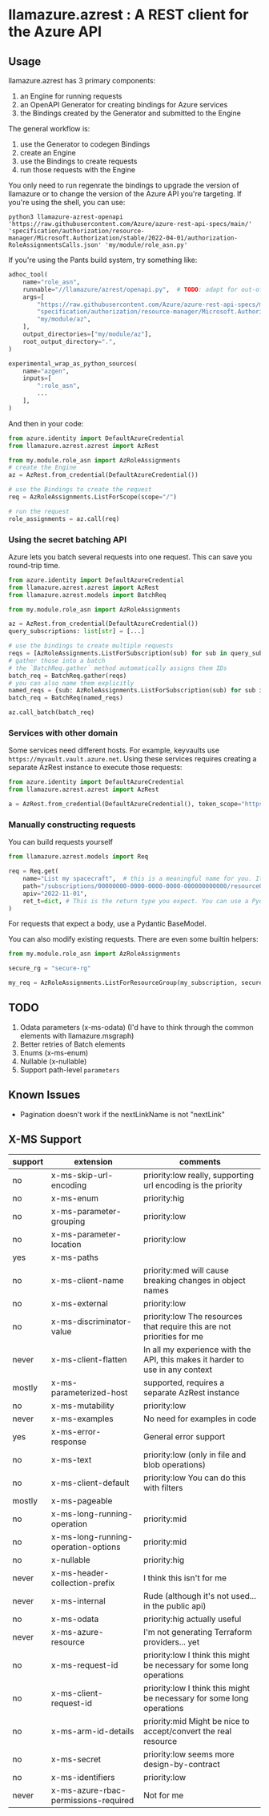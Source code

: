 # llamazure.azrest : A REST client for the Azure API

## Usage

llamazure.azrest has 3 primary components:
1. an Engine for running requests
2. an OpenAPI Generator for creating bindings for Azure services
3. the Bindings created by the Generator and submitted to the Engine

The general workflow is:
1. use the Generator to codegen Bindings
2. create an Engine
3. use the Bindings to create requests
4. run those requests with the Engine

You only need to run regenrate the bindings to upgrade the version of llamazure or to change the version of the Azure API you're targeting.
If you're using the shell, you can use:

```shell
python3 llamazure-azrest-openapi 'https://raw.githubusercontent.com/Azure/azure-rest-api-specs/main/' 'specification/authorization/resource-manager/Microsoft.Authorization/stable/2022-04-01/authorization-RoleAssignmentsCalls.json' 'my/module/role_asn.py' 
```

If you're using the Pants build system, try something like:

```python
adhoc_tool(
	name="role_asn",
	runnable="//llamazure/azrest/openapi.py",  # TODO: adapt for out-of-tree
	args=[
		"https://raw.githubusercontent.com/Azure/azure-rest-api-specs/main/",
		"specification/authorization/resource-manager/Microsoft.Authorization/stable/2022-04-01/authorization-RoleAssignmentsCalls.json",
		"my/module/az",
	],
	output_directories=["my/module/az"],
	root_output_directory=".",
)

experimental_wrap_as_python_sources(
	name="azgen",
	inputs=[
		":role_asn",
        ...
	],
)
```

And then in your code:
```python
from azure.identity import DefaultAzureCredential
from llamazure.azrest.azrest import AzRest

from my.module.role_asn import AzRoleAssignments
# create the Engine
az = AzRest.from_credential(DefaultAzureCredential())

# use the Bindings to create the request
req = AzRoleAssignments.ListForScope(scope="/")

# run the request
role_assignments = az.call(req)
```

### Using the secret batching API

Azure lets you batch several requests into one request. This can save you round-trip time.

```python
from azure.identity import DefaultAzureCredential
from llamazure.azrest.azrest import AzRest
from llamazure.azrest.models import BatchReq

from my.module.role_asn import AzRoleAssignments

az = AzRest.from_credential(DefaultAzureCredential())
query_subscriptions: list[str] = [...]

# use the bindings to create multiple requests
reqs = [AzRoleAssignments.ListForSubscription(sub) for sub in query_subscriptions]
# gather those into a batch
# the `BatchReq.gather` method automatically assigns them IDs
batch_req = BatchReq.gather(reqs)
# you can also name them explicitly
named_reqs = {sub: AzRoleAssignments.ListForSubscription(sub) for sub in query_subscriptions}
batch_req = BatchReq(named_reqs)

az.call_batch(batch_req)
```

### Services with other domain

Some services need different hosts. For example, keyvaults use `https://myvault.vault.azure.net`.
Using these services requires creating a separate AzRest instance to execute those requests:

```python
from azure.identity import DefaultAzureCredential
from llamazure.azrest.azrest import AzRest

a = AzRest.from_credential(DefaultAzureCredential(), token_scope="https://vault.azure.net/.default", base_url="https://myvault.vault.azure.net")
```

### Manually constructing requests

You can build requests yourself

```python
from llamazure.azrest.models import Req

req = Req.get(
    name="List my spacecraft",  # this is a meaningful name for you. It will appear in logs
    path="/subscriptions/00000000-0000-0000-0000-000000000000/resourceGroups/spaaaaaaaace/providers/Microsoft.Orbital/spacecrafts/potato",
    apiv="2022-11-01",
    ret_t=dict, # This is the return type you expect. You can use a Pydantic BaseModel. A Pydantic TypeAdapter is used to deserialise the return. 
)
```

For requests that expect a body, use a Pydantic BaseModel.

You can also modify existing requests. There are even some builtin helpers:

```python
from my.module.role_asn import AzRoleAssignments

secure_rg = "secure-rg"

my_req = AzRoleAssignments.ListForResourceGroup(my_subscription, secure_rg).named("list role assignments on secure rg")
```


## TODO

1. Odata parameters (x-ms-odata) (I'd have to think through the common elements with llamazure.msgraph)
2. Better retries of Batch elements
3. Enums (x-ms-enum)
4. Nullable (x-nullable)
5. Support path-level `parameters`

## Known Issues

- Pagination doesn't work if the nextLinkName is not "nextLink"

## X-MS Support

| support | extension                            | comments                                                                      |
|---------|--------------------------------------|-------------------------------------------------------------------------------| 
| no      | x-ms-skip-url-encoding               | priority:low really, supporting url encoding is the priority                  |
| no      | x-ms-enum                            | priority:hig                                                                  |
| no      | x-ms-parameter-grouping              | priority:low                                                                  |
| no      | x-ms-parameter-location              | priority:low                                                                  |
| yes     | x-ms-paths                           |                                                                               |
| no      | x-ms-client-name                     | priority:med will cause breaking changes in object names                      |
| no      | x-ms-external                        | priority:low                                                                  |
| no      | x-ms-discriminator-value             | priority:low The resources that require this are not priorities for me        |
| never   | x-ms-client-flatten                  | In all my experience with the API, this makes it harder to use in any context |
| mostly  | x-ms-parameterized-host              | supported, requires a separate AzRest instance                                |
| no      | x-ms-mutability                      | priority:low                                                                  |
| never   | x-ms-examples                        | No need for examples in code                                                  |
| yes     | x-ms-error-response                  | General error support                                                         |
| no      | x-ms-text                            | priority:low (only in file and blob operations)                               |
| no      | x-ms-client-default                  | priority:low You can do this with filters                                     |
| mostly  | x-ms-pageable                        |                                                                               |
| no      | x-ms-long-running-operation          | priority:mid                                                                  |
| no      | x-ms-long-running-operation-options  | priority:mid                                                                  |
| no      | x-nullable                           | priority:hig                                                                  |
| never   | x-ms-header-collection-prefix        | I think this isn't for me                                                     |
| never   | x-ms-internal                        | Rude (although it's not used... in the public api)                            |
| no      | x-ms-odata                           | priority:hig actually useful                                                  |
| never   | x-ms-azure-resource                  | I'm not generating Terraform providers... yet                                 |
| no      | x-ms-request-id                      | priority:low I think this might be necessary for some long operations         |
| no      | x-ms-client-request-id               | priority:low I think this might be necessary for some long operations         |
| no      | x-ms-arm-id-details                  | priority:mid Might be nice to accept/convert the real resource                |
| no      | x-ms-secret                          | priority:low seems more design-by-contract                                    |
| no      | x-ms-identifiers                     | priority:low                                                                  |
| never   | x-ms-azure-rbac-permissions-required | Not for me                                                                    |
